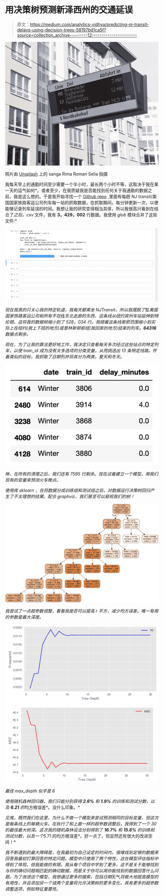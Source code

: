 # 用决策树预测新泽西州的交通延误

> 原文：<https://medium.com/analytics-vidhya/predicting-nj-transit-delays-using-decision-trees-58197bd1ca5f?source=collection_archive---------12----------------------->

![](img/36187ae83040488283231c25a250b7c2.png)

照片由 [Unsplash](https://unsplash.com?utm_source=medium&utm_medium=referral) 上的 sanga Rima Roman Selia 拍摄

我每天早上的通勤时间至少需要一个半小时，最长两个小时不等，这取决于我在某一天的运气如何*。或者至少，在我质疑我是否能找到任何关于我通勤的数据之前，我是这么想的。于是我开始寻找一个 [Github repo](https://github.com/pranavbadami/njtransit/) ,里面有每趟 NJ transit/美国国家铁路客运公司列车每一站的抓取数据，在抓取期间，每分钟更新一次，以便能够记录列车延误的时间。我想让我的研究变得相当具体，所以我很高兴看到在结合了*之后。csv* 文件，我有 **3，429，002** 行数据。我使用 *glob* 模块合并了这些文件:*

*![](img/21e6de8ac12989e19bccf8b8cb91859f.png)*

*现在我真的只关心我的特定轨道，我每天都乘坐 NJTransit，所以我摆脱了*型*美国国家铁路客运公司和所有不在*线*东北走廊的东西，这条线从纽约宾州车站延伸到特伦顿。这将我的数据帧缩小到了 528，034 行。我顺着这条线索把范围缩小到实际上在纽约(我上下班的地方)或普林斯顿枢纽(我回家的地方)结束的列车。**64316**数据点剩余。*

*现在，为了让我的算法更好地工作，我决定只查看每天多次经过这些站点的特定列车，以使 *train_id* 成为没有太多选项的分类变量，从而挑选出 13 条特定线路。怀着类似的目标，我抓取了日期列并将其分为两类，夏天和冬天。*

*![](img/170b6bcc9729bf6aa76fb54e6733db12.png)*

*咻，在所有的清理之后，我们还有 7595 行剩余。现在试着建立一个模型，用我们现有的变量来预测火车晚点。*

*使用库 *sklearn* ，在将数据分成训练组和测试组之后，对数据运行决策树回归产生了不太理想的结果。配合 graphviz，我们甚至可以窥视我们的树！*

*![](img/a0c295455c0bb5c665aa2e3a9a4fe721.png)*

*我尝试了一点超参数调整，看看我是否可以提高 r 平方，减少均方误差。唯一有用的参数是最大深度。*

*![](img/272d94898141bb82f729107754486f53.png)*

*最佳 max_depth 似乎是 6*

*使用随机森林回归器，我们只能分别获得 **2.6%** 和 **1.9%** 的训练和测试分数，以及 **6.21** 的*均方根误差*。没什么印象。*

*见鬼，既然我们在这里，为什么不做一个模型来尝试预测相同的目标变量，但这次是每条线上的每辆火车。在执行了和上面一样的超参数调整后，我得到了一个 30 的最佳最大树深。这次我的随机森林设法分别得到了 **16.7%** 和 **15.6%** 的训练和测试分数，以及一个*5.71 的均方根误差*。好一点了，但显然还有很大的改进空间！*

*我不断遇到的最大障碍是，在我最初为自己设定的时间内，很难找到足够的数据来回答我最初打算回答的特定问题。模型中只使用了两个特性，这在模型评估指标中得到了体现，但我能做的有限。我从每个项目中学到了更多，这不是关于能够找到与你的确切问题相匹配的确切数据，而是关于你可以用你能找到的数据回答什么问题。为了改进这个模型，我想通过更多的搜索，包括日期*天气*将极大地提高模型的有用性，并且添加另一个或两个变量将允许决策树的更多变化，具有更多的超参数调整选项，例如特征重要性。*